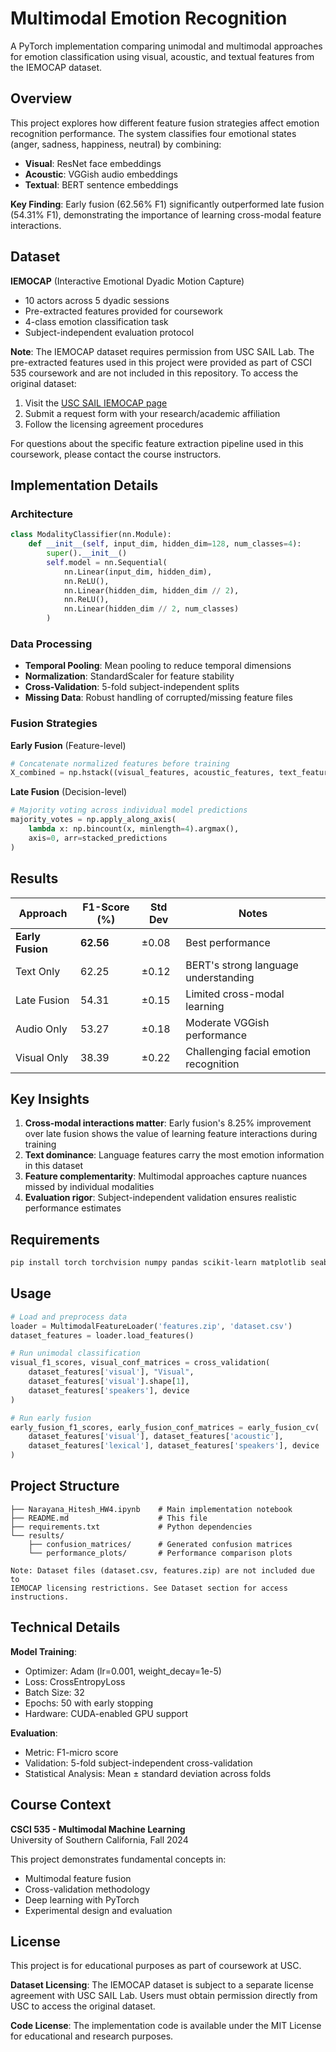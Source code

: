 # Multimodal Emotion Recognition

A PyTorch implementation comparing unimodal and multimodal approaches for emotion classification using visual, acoustic, and textual features from the IEMOCAP dataset.

## Overview

This project explores how different feature fusion strategies affect emotion recognition performance. The system classifies four emotional states (anger, sadness, happiness, neutral) by combining:
- **Visual**: ResNet face embeddings 
- **Acoustic**: VGGish audio embeddings
- **Textual**: BERT sentence embeddings

**Key Finding**: Early fusion (62.56% F1) significantly outperformed late fusion (54.31% F1), demonstrating the importance of learning cross-modal feature interactions.

## Dataset

**IEMOCAP** (Interactive Emotional Dyadic Motion Capture)
- 10 actors across 5 dyadic sessions
- Pre-extracted features provided for coursework
- 4-class emotion classification task
- Subject-independent evaluation protocol

**Note**: The IEMOCAP dataset requires permission from USC SAIL Lab. The pre-extracted features used in this project were provided as part of CSCI 535 coursework and are not included in this repository. To access the original dataset:

1. Visit the [USC SAIL IEMOCAP page](https://sail.usc.edu/iemocap/)
2. Submit a request form with your research/academic affiliation
3. Follow the licensing agreement procedures

For questions about the specific feature extraction pipeline used in this coursework, please contact the course instructors.

## Implementation Details

### Architecture
```python
class ModalityClassifier(nn.Module):
    def __init__(self, input_dim, hidden_dim=128, num_classes=4):
        super().__init__()
        self.model = nn.Sequential(
            nn.Linear(input_dim, hidden_dim),
            nn.ReLU(),
            nn.Linear(hidden_dim, hidden_dim // 2),
            nn.ReLU(),
            nn.Linear(hidden_dim // 2, num_classes)
        )
```

### Data Processing
- **Temporal Pooling**: Mean pooling to reduce temporal dimensions
- **Normalization**: StandardScaler for feature stability
- **Cross-Validation**: 5-fold subject-independent splits
- **Missing Data**: Robust handling of corrupted/missing feature files

### Fusion Strategies

**Early Fusion** (Feature-level)
```python
# Concatenate normalized features before training
X_combined = np.hstack((visual_features, acoustic_features, text_features))
```

**Late Fusion** (Decision-level)
```python
# Majority voting across individual model predictions  
majority_votes = np.apply_along_axis(
    lambda x: np.bincount(x, minlength=4).argmax(),
    axis=0, arr=stacked_predictions
)
```

## Results

| Approach | F1-Score (%) | Std Dev | Notes |
|----------|-------------|---------|--------|
| **Early Fusion** | **62.56** | ±0.08 | Best performance |
| Text Only | 62.25 | ±0.12 | BERT's strong language understanding |
| Late Fusion | 54.31 | ±0.15 | Limited cross-modal learning |
| Audio Only | 53.27 | ±0.18 | Moderate VGGish performance |
| Visual Only | 38.39 | ±0.22 | Challenging facial emotion recognition |

## Key Insights

1. **Cross-modal interactions matter**: Early fusion's 8.25% improvement over late fusion shows the value of learning feature interactions during training
2. **Text dominance**: Language features carry the most emotion information in this dataset
3. **Feature complementarity**: Multimodal approaches capture nuances missed by individual modalities
4. **Evaluation rigor**: Subject-independent validation ensures realistic performance estimates

## Requirements

```bash
pip install torch torchvision numpy pandas scikit-learn matplotlib seaborn
```

## Usage

```python
# Load and preprocess data
loader = MultimodalFeatureLoader('features.zip', 'dataset.csv')
dataset_features = loader.load_features()

# Run unimodal classification
visual_f1_scores, visual_conf_matrices = cross_validation(
    dataset_features['visual'], "Visual", 
    dataset_features['visual'].shape[1],
    dataset_features['speakers'], device
)

# Run early fusion
early_fusion_f1_scores, early_fusion_conf_matrices = early_fusion_cv(
    dataset_features['visual'], dataset_features['acoustic'], 
    dataset_features['lexical'], dataset_features['speakers'], device
)
```

## Project Structure

```
├── Narayana_Hitesh_HW4.ipynb    # Main implementation notebook
├── README.md                    # This file
├── requirements.txt             # Python dependencies
└── results/
    ├── confusion_matrices/      # Generated confusion matrices
    └── performance_plots/       # Performance comparison plots

Note: Dataset files (dataset.csv, features.zip) are not included due to 
IEMOCAP licensing restrictions. See Dataset section for access instructions.
```

## Technical Details

**Model Training**:
- Optimizer: Adam (lr=0.001, weight_decay=1e-5)
- Loss: CrossEntropyLoss
- Batch Size: 32
- Epochs: 50 with early stopping
- Hardware: CUDA-enabled GPU support

**Evaluation**:
- Metric: F1-micro score
- Validation: 5-fold subject-independent cross-validation
- Statistical Analysis: Mean ± standard deviation across folds

## Course Context

**CSCI 535 - Multimodal Machine Learning**  
University of Southern California, Fall 2024

This project demonstrates fundamental concepts in:
- Multimodal feature fusion
- Cross-validation methodology  
- Deep learning with PyTorch
- Experimental design and evaluation

## License

This project is for educational purposes as part of coursework at USC. 

**Dataset Licensing**: The IEMOCAP dataset is subject to a separate license agreement with USC SAIL Lab. Users must obtain permission directly from USC to access the original dataset.

**Code License**: The implementation code is available under the MIT License for educational and research purposes.
